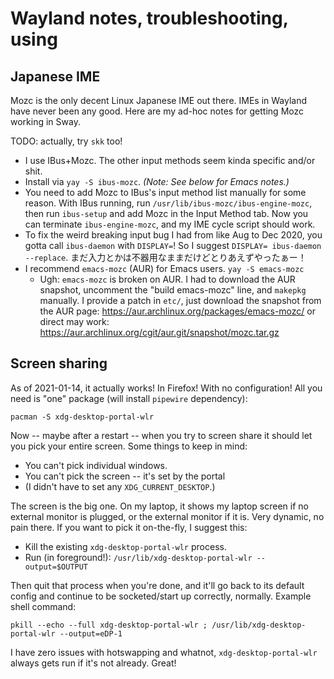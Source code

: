 # Wayland notes, troubleshooting, using
## Japanese IME
Mozc is the only decent Linux Japanese IME out there. IMEs in Wayland have never
been any good. Here are my ad-hoc notes for getting Mozc working in Sway.

TODO: actually, try `skk` too!

  * I use IBus+Mozc. The other input methods seem kinda specific and/or shit.
  * Install via `yay -S ibus-mozc`. *(Note: See below for Emacs notes.)*
  * You need to add Mozc to IBus's input method list manually for some reason.
    With IBus running, run `/usr/lib/ibus-mozc/ibus-engine-mozc`, then run
    `ibus-setup` and add Mozc in the Input Method tab. Now you can terminate
    `ibus-engine-mozc`, and my IME cycle script should work.
  * To fix the weird breaking input bug I had from like Aug to Dec 2020, you
    gotta call `ibus-daemon` with `DISPLAY=`! So I suggest `DISPLAY= ibus-daemon
    --replace`. まだ入力とかは不器用なままだけどとりあえずやったぁー！
  * I recommend `emacs-mozc` (AUR) for Emacs users. `yay -S emacs-mozc`
    * Ugh: `emacs-mozc` is broken on AUR. I had to download the AUR snapshot,
      uncomment the "build emacs-mozc" line, and `makepkg` manually. I provide a
      patch in `etc/`, just download the snapshot from the AUR page: https://aur.archlinux.org/packages/emacs-mozc/ or direct may work: https://aur.archlinux.org/cgit/aur.git/snapshot/mozc.tar.gz

## Screen sharing
As of 2021-01-14, it actually works! In Firefox! With no configuration! All you
need is "one" package (will install `pipewire` dependency):

    pacman -S xdg-desktop-portal-wlr

Now -- maybe after a restart -- when you try to screen share it should let you
pick your entire screen. Some things to keep in mind:

  * You can't pick individual windows.
  * You can't pick the screen -- it's set by the portal
  * (I didn't have to set any `XDG_CURRENT_DESKTOP`.)

The screen is the big one. On my laptop, it shows my laptop screen if no
external monitor is plugged, or the external monitor if it is. Very dynamic, no
pain there. If you want to pick it on-the-fly, I suggest this:

  * Kill the existing `xdg-desktop-portal-wlr` process.
  * Run (in foreground!): `/usr/lib/xdg-desktop-portal-wlr --output=$OUTPUT`

Then quit that process when you're done, and it'll go back to its default config
and continue to be socketed/start up correctly, normally. Example shell command:

    pkill --echo --full xdg-desktop-portal-wlr ; /usr/lib/xdg-desktop-portal-wlr --output=eDP-1

I have zero issues with hotswapping and whatnot, `xdg-desktop-portal-wlr` always
gets run if it's not already. Great!
